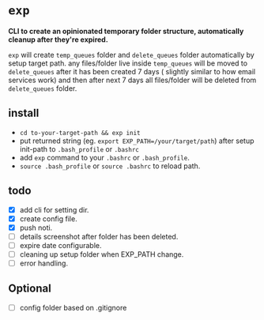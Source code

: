 # `exp`

<strong> CLI to create an opinionated temporary folder structure, automatically cleanup after they're expired. </strong>

`exp` will create `temp_queues` folder and `delete_queues` folder automatically by setup target path.
any files/folder live inside `temp_queues` will be moved to `delete_queues` after it has been created 7 days ( slightly similar to how email services work) and then after next 7 days all files/folder will be deleted from `delete_queues` folder. 

## install
- `cd to-your-target-path && exp init`
- put returned string (eg. `export EXP_PATH=/your/target/path`) after setup init-path to `.bash_profile` or `.bashrc` 
- add `exp` command to your `.bashrc` or `.bash_profile`.
- `source .bash_profile` or `source .bashrc` to reload path.

## todo
- [x] add cli for setting dir.
- [x] create config file.
- [x] push noti.
- [ ] details screenshot after folder has been deleted.
- [ ] expire date configurable.
- [ ] cleaning up setup folder when EXP_PATH change.
- [ ] error handling.

## Optional
- [ ] config folder based on .gitignore